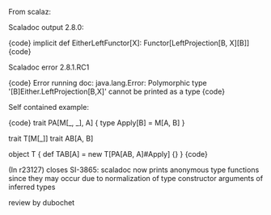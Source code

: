 From scalaz:

Scaladoc output 2.8.0:

{code}
implicit def EitherLeftFunctor[X]: Functor[LeftProjection[B, X][B]]
{code}

Scaladoc error 2.8.1.RC1

{code}
Error running doc: java.lang.Error: Polymorphic type '[B]Either.LeftProjection[B,X]' cannot be printed as a type
{code}

Self contained example:

{code}
trait PA[M[_, _], A] {
  type Apply[B] = M[A, B]
}

trait T[M[_]]
trait AB[A, B]

object T {
  def TAB[A] = new T[PA[AB, A]#Apply] {}
}
{code}


(In r23127) closes SI-3865: scaladoc now prints anonymous type functions since they may occur due to normalization of type constructor arguments of inferred types

review by dubochet
